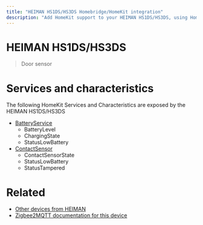 ```yaml
---
title: "HEIMAN HS1DS/HS3DS Homebridge/HomeKit integration"
description: "Add HomeKit support to your HEIMAN HS1DS/HS3DS, using Homebridge, Zigbee2MQTT and homebridge-z2m."
---
```

<!---
This file has been GENERATED using src/docgen/docgen.ts
DO NOT EDIT THIS FILE MANUALLY!
-->
# HEIMAN HS1DS/HS3DS
> Door sensor


# Services and characteristics
The following HomeKit Services and Characteristics are exposed by
the HEIMAN HS1DS/HS3DS

* [BatteryService](../../battery.md)
  * BatteryLevel
  * ChargingState
  * StatusLowBattery
* [ContactSensor](../../sensors.md)
  * ContactSensorState
  * StatusLowBattery
  * StatusTampered


# Related
* [Other devices from HEIMAN](../index.md#heiman)
* [Zigbee2MQTT documentation for this device](https://www.zigbee2mqtt.io/devices/HS1DS_HS3DS.html)
